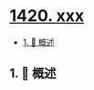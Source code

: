 # [1420. xxx](https://github.com/Tdahuyou/TNotes.leetcode/tree/main/notes/1420.%20xxx)

<!-- region:toc -->

- [1. 📝 概述](#1--概述)

<!-- endregion:toc -->

## 1. 📝 概述
